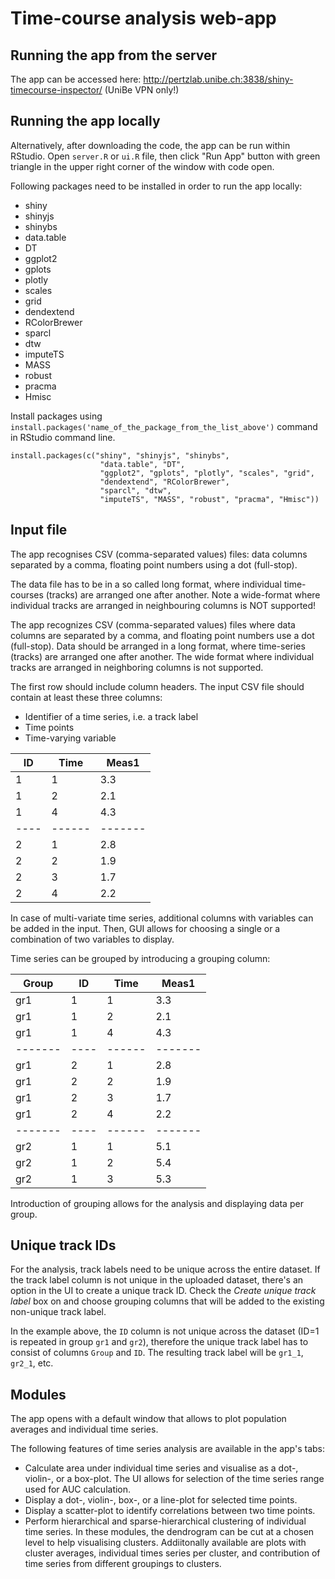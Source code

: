 # Time-course analysis web-app

## Running the app from the server
The app can be accessed here:
http://pertzlab.unibe.ch:3838/shiny-timecourse-inspector/ (UniBe VPN only!)

## Running the app locally
Alternatively, after downloading the code, the app can be run within RStudio. Open `server.R` or `ui.R` file, then click "Run App" button with green triangle in the upper right corner of the window with code open.

Following packages need to be installed in order to run the app locally:

* shiny
* shinyjs
* shinybs
* data.table
* DT
* ggplot2
* gplots
* plotly
* scales
* grid
* dendextend
* RColorBrewer
* sparcl
* dtw
* imputeTS
* MASS
* robust
* pracma
* Hmisc

Install packages using `install.packages('name_of_the_package_from_the_list_above')` command in RStudio command line.

```
install.packages(c("shiny", "shinyjs", "shinybs",
					"data.table", "DT",
					"ggplot2", "gplots", "plotly", "scales", "grid",
					"dendextend", "RColorBrewer",
					"sparcl", "dtw",
					"imputeTS", "MASS", "robust", "pracma", "Hmisc")) 
```

## Input file
The app recognises CSV (comma-separated values) files: data columns separated by a comma, floating point numbers using a dot (full-stop).

The data file has to be in a so called long format, where individual time-courses (tracks) are arranged one after another. Note a wide-format where individual tracks are arranged in neighbouring columns is NOT supported!

The app recognizes CSV (comma-separated values) files where data columns are separated by a comma, and floating point numbers use a dot (full-stop). Data should be arranged in a long format, where time-series (tracks) are arranged one after another. The wide format where individual tracks are arranged in neighboring columns is not supported.

The first row should include column headers. The input CSV file should contain at least these three columns:

* Identifier of a time series, i.e. a track label
* Time points
* Time-varying variable

| ID | Time | Meas1 |
|----|------|-------|
| 1  |  1   | 3.3   |
| 1  |  2   | 2.1   |
| 1  |  4   | 4.3   |
|----|------|-------|
| 2  |  1   | 2.8   |
| 2  |  2   | 1.9   |
| 2  |  3   | 1.7   |
| 2  |  4   | 2.2   |

In case of multi-variate time series, additional columns with variables can be added in the input. Then, GUI allows for choosing a single or a combination of two variables to display.

Time series can be grouped by introducing a grouping column:

| Group | ID | Time | Meas1 |
|-------|----|------|-------|
| gr1   | 1  |  1   | 3.3   |
| gr1   | 1  |  2   | 2.1   |
| gr1   | 1  |  4   | 4.3   |
|-------|----|------|-------|
| gr1   | 2  |  1   | 2.8   |
| gr1   | 2  |  2   | 1.9   |
| gr1   | 2  |  3   | 1.7   |
| gr1   | 2  |  4   | 2.2   |
|-------|----|------|-------|
| gr2   | 1  |  1   | 5.1   |
| gr2   | 1  |  2   | 5.4   |
| gr2   | 1  |  3   | 5.3   |

Introduction of grouping allows for the analysis and displaying data per group.

## Unique track IDs

For the analysis, track labels need to be unique across the entire dataset. If the track label column is not unique in the uploaded dataset, there's an option in the UI to create a unique track ID. Check the *Create unique track label* box on and choose grouping columns that will be added to the existing non-unique track label. 

In the example above, the `ID` column is not unique across the dataset (ID=1 is repeated in group `gr1` and `gr2`), therefore the unique track label has to consist of columns `Group` and `ID`. The resulting track label will be `gr1_1`, `gr2_1`, etc.


## Modules

The app opens with a default window that allows to plot population averages and individual time series. 

The following features of time series analysis are available in the app's tabs:

- Calculate area under individual time series and visualise as a dot-, violin-, or a box-plot. The UI allows for selection of the time series range used for AUC calculation.
- Display a dot-, violin-, box-, or a line-plot for selected time points.
- Display a scatter-plot to identify correlations between two time points. 
- Perform hierarchical and sparse-hierarchical clustering of individual time series. In these modules, the dendrogram can be cut at a chosen level to help visualising clusters. Addiitonally available are plots with cluster averages, individual times series per cluster, and contribution of time series from different groupings to clusters. 